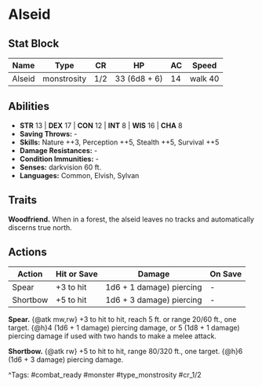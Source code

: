 # Alseid

## Stat Block

| Name | Type | CR | HP | AC | Speed |
|------|------|----|----|----|-------|
| Alseid | monstrosity | 1/2 | 33 (6d8 + 6) | 14 | walk 40 |

## Abilities

- **STR** 13 | **DEX** 17 | **CON** 12 | **INT** 8 | **WIS** 16 | **CHA** 8
- **Saving Throws:** -  
- **Skills:** Nature ++3, Perception ++5, Stealth ++5, Survival ++5  
- **Damage Resistances:** -  
- **Condition Immunities:** -  
- **Senses:** darkvision 60 ft.  
- **Languages:** Common, Elvish, Sylvan

## Traits

**Woodfriend.** When in a forest, the alseid leaves no tracks and automatically discerns true north.


## Actions

| Action | Hit or Save | Damage | On Save |
|--------|--------------|--------|----------|
| Spear | +3 to hit | 1d6 + 1 damage) piercing | - |
| Shortbow | +5 to hit | 1d6 + 3 damage) piercing | - |

**Spear.** {@atk mw,rw} +3 to hit to hit, reach 5 ft. or range 20/60 ft., one target. {@h}4 (1d6 + 1 damage) piercing damage, or 5 (1d8 + 1 damage) piercing damage if used with two hands to make a melee attack.

**Shortbow.** {@atk rw} +5 to hit to hit, range 80/320 ft., one target. {@h}6 (1d6 + 3 damage) piercing damage.


^Tags: #combat_ready #monster #type_monstrosity #cr_1/2